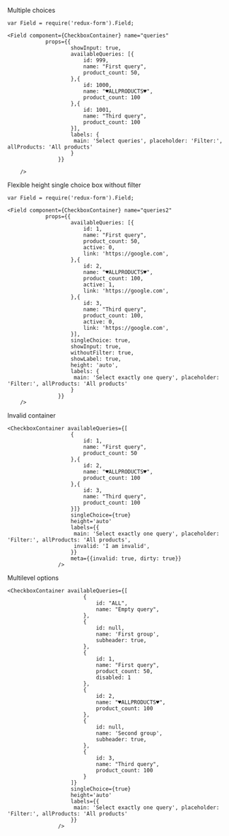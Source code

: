 Multiple choices

    var Field = require('redux-form').Field;

    <Field component={CheckboxContainer} name="queries"
                props={{
                        showInput: true,
                        availableQueries: [{
                            id: 999,
                            name: "First query",
                            product_count: 50,
                        },{
                            id: 1000,
                            name: "♥ALLPRODUCTS♥",
                            product_count: 100
                        },{
                            id: 1001,
                            name: "Third query",
                            product_count: 100
                        }],
                        labels: {
                         main: 'Select queries', placeholder: 'Filter:', allProducts: 'All products'
                        }
                    }}

        />

Flexible height single choice box without filter

    var Field = require('redux-form').Field;

    <Field component={CheckboxContainer} name="queries2"
                props={{
                        availableQueries: [{
                            id: 1,
                            name: "First query",
                            product_count: 50,
                            active: 0,
                            link: 'https://google.com',
                        },{
                            id: 2,
                            name: "♥ALLPRODUCTS♥",
                            product_count: 100,
                            active: 1,
                            link: 'https://google.com',
                        },{
                            id: 3,
                            name: "Third query",
                            product_count: 100,
                            active: 0,
                            link: 'https://google.com',
                        }],
                        singleChoice: true,
                        showInput: true,
                        withoutFilter: true,
                        showLabel: true,
                        height: 'auto',
                        labels: {
                         main: 'Select exactly one query', placeholder: 'Filter:', allProducts: 'All products'
                        }
                    }}
        />

Invalid container

    <CheckboxContainer availableQueries={[
                        {
                            id: 1,
                            name: "First query",
                            product_count: 50
                        },{
                            id: 2,
                            name: "♥ALLPRODUCTS♥",
                            product_count: 100
                        },{
                            id: 3,
                            name: "Third query",
                            product_count: 100
                        }]}
                        singleChoice={true}
                        height='auto'
                        labels={{
                         main: 'Select exactly one query', placeholder: 'Filter:', allProducts: 'All products',
                         invalid: 'I am invalid',
                        }}
                        meta={{invalid: true, dirty: true}}
                    />

Multilevel options

    <CheckboxContainer availableQueries={[
                            {
                                id: "ALL",
                                name: "Empty query",
                            },
                            {
                                id: null,
                                name: 'First group',
                                subheader: true,
                            },
                            {
                                id: 1,
                                name: "First query",
                                product_count: 50,
                                disabled: 1
                            },
                            {
                                id: 2,
                                name: "♥ALLPRODUCTS♥",
                                product_count: 100
                            },
                            {
                                id: null,
                                name: 'Second group',
                                subheader: true,
                            },
                            {
                                id: 3,
                                name: "Third query",
                                product_count: 100
                            }
                        ]}
                        singleChoice={true}
                        height='auto'
                        labels={{
                         main: 'Select exactly one query', placeholder: 'Filter:', allProducts: 'All products'
                        }}
                    />
